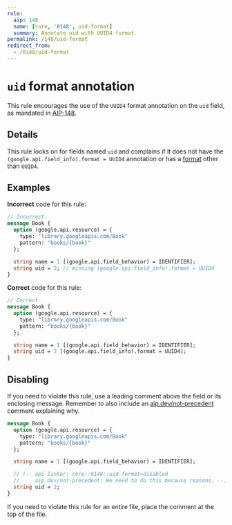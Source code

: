 ```yaml
---
rule:
  aip: 148
  name: [core, '0148', uid-format]
  summary: Annotate uid with UUID4 format.
permalink: /148/uid-format
redirect_from:
  - /0148/uid-format
---
```


# `uid` format annotation

This rule encourages the use of the `UUID4` format annotation on the `uid`
field, as mandated in [AIP-148][].

## Details

This rule looks on for fields named `uid` and complains if it does not have the
`(google.api.field_info).format = UUID4` annotation or has a
[format](https://github.com/googleapis/googleapis/blob/master/google/api/field_info.proto#L54)
other than `UUID4`.

## Examples

**Incorrect** code for this rule:

```proto
// Incorrect.
message Book {
  option (google.api.resource) = {
    type: "library.googleapis.com/Book"
    pattern: "books/{book}"
  };

  string name = 1 [(google.api.field_behavior) = IDENTIFIER];
  string uid = 2; // missing (google.api.field_info).format = UUID4
}
```

**Correct** code for this rule:

```proto
// Correct.
message Book {
  option (google.api.resource) = {
    type: "library.googleapis.com/Book"
    pattern: "books/{book}"
  };

  string name = 1 [(google.api.field_behavior) = IDENTIFIER];
  string uid = 2 [(google.api.field_info).format = UUID4];
}
```

## Disabling

If you need to violate this rule, use a leading comment above the field or its
enclosing message. Remember to also include an [aip.dev/not-precedent][]
comment explaining why.

```proto
message Book {
  option (google.api.resource) = {
    type: "library.googleapis.com/Book"
    pattern: "books/{book}"
  };

  string name = 1 [(google.api.field_behavior) = IDENTIFIER];

  // (-- api-linter: core::0148::uid-format=disabled
  //     aip.dev/not-precedent: We need to do this because reasons. --)
  string uid = 2;
}
```

If you need to violate this rule for an entire file, place the comment at the
top of the file.

[aip-148]: https://aip.dev/148
[aip.dev/not-precedent]: https://aip.dev/not-precedent
